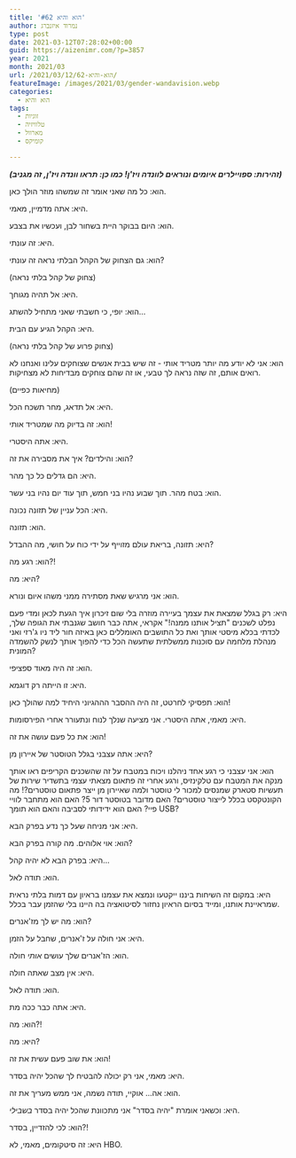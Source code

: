 ```yaml
---
title: 'הוא והיא #62'
author: נמרוד איזנברג
type: post
date: 2021-03-12T07:28:02+00:00
guid: https://aizenimr.com/?p=3857
year: 2021
month: 2021/03
url: /2021/03/12/הוא-והיא-62/
featureImage: /images/2021/03/gender-wandavision.webp
categories:
  - הוא והיא
tags:
  - זוגיות
  - טלוויזיה
  - מארוול
  - קומיקס

---
```

**_(זהירות: ספויילרים איומים ונוראים לוונדה ויז'ן! כמו כן: תראו וונדה ויז'ן, זה מגניב)_**

הוא: כל מה שאני אומר זה שמשהו מוזר הולך כאן.

היא: אתה מדמיין, מאמי.

הוא: היום בבוקר היית בשחור לבן, ועכשיו את בצבע.

היא: זה עונתי.

הוא: גם הצחוק של הקהל הבלתי נראה זה עונתי?

(צחוק של קהל בלתי נראה)

היא: אל תהיה מגוחך.

הוא: יופי, כי חשבתי שאני מתחיל להשתג...

היא: הקהל הגיע עם הבית.

(צחוק פרוע של קהל בלתי נראה)

הוא: אני לא יודע מה יותר מטריד אותי - זה שיש בבית אנשים שצוחקים עלינו ואנחנו לא רואים אותם, זה שזה נראה לך טבעי, או זה שהם צוחקים מבדיחות לא מצחיקות.

(מחיאות כפיים)

היא: אל תדאג, מחר תשכח הכל.

הוא: זה בדיוק מה שמטריד אותי!

היא: אתה היסטרי.

הוא: והילדים? איך את מסבירה את זה?

היא: הם גדלים כל כך מהר.

הוא: בטח מהר. תוך שבוע נהיו בני חמש, תוך עוד יום נהיו בני עשר.

היא: הכל עניין של תזונה נכונה.

הוא: תזונה.

היא: תזונה, בריאת עולם מזוייף על ידי כוח על חושי, מה ההבדל?

הוא: רגע מה?!

היא: מה?

הוא: אני מרגיש שאת מסתירה ממני משהו איום ונורא.

היא: רק בגלל שמצאת את עצמך בעיירה מוזרה בלי שום זיכרון איך הגעת לכאן ומדי פעם נפלט לשכנים "תציל אותנו ממנה!" אקראי, אתה כבר חושב שגנבתי את הגופה שלך, לכדתי בכלא מיסטי אותך ואת כל התושבים האומללים כאן באיזה חור ליד ניו ג'רזי ואני מנהלת מלחמה עם סוכנות ממשלתית שתעשה הכל כדי להפוך אותך לנשק להשמדה המונית?

הוא: זה היה מאוד ספציפי.

היא: זו הייתה רק דוגמא.

הוא: תפסיקי לחרטט, זה היה ההסבר הההגיוני היחיד למה שהולך כאן!

היא: מאמי, אתה היסטרי. אני מציעה שנלך לנוח ונתעורר אחרי הפירסומות.

הוא: את כל פעם עושה את זה!

היא: אתה עצבני בגלל הטוסטר של איירון מן?

הוא: אני עצבני כי רגע אחד ניהלנו ויכוח במטבח על זה שהשכנים הקריפים ראו אותך מנקה את המטבח עם טלקינזיס, ורגע אחרי זה פתאום מצאתי עצמי בתשדיר שירות של תעשיות סטארק שמנסים למכור לי טוסטר ולמה שאיירון מן ייצר פתאום טוסטרים?! מה הקונטקסט בכלל לייצור טוסטרים? האם מדובר בטוסטר דור 5? האם הוא מתחבר לוויי פיי? האם הוא ידידותי לסביבה והאם הוא תומך USB?

היא: אני מניחה שעל כך נדע בפרק הבא.

הוא: אוי אלוהים. מה קורה בפרק הבא?

היא: בפרק הבא לא יהיה קהל...

הוא: תודה לאל.

היא: במקום זה השיחות ביננו ייקטעו ונמצא את עצמנו בראיון עם דמות בלתי נראית שמראיינת אותנו, ומייד בסיום הראיון נחזור לסיטואציה בה היינו בלי שהזמן עבר בכלל.

הוא: מה יש לך מז'אנרים?

היא: אני חולה על ז'אנרים, שחבל על הזמן.

הוא: הז'אנרים שלך עושים _אותי_ חולה.

היא: אין מצב שאתה חולה.

הוא: תודה לאל.

היא: אתה כבר ככה מת.

הוא: מה?!

היא: מה?

הוא: את שוב פעם עשית את זה!

היא: מאמי, אני רק יכולה להבטיח לך שהכל יהיה בסדר.

הוא: אה... אוקיי, תודה נשמה, אני ממש מעריך את זה.

היא: וכשאני אומרת "יהיה בסדר" אני מתכוונת שהכל יהיה בסדר _בשבילי_.

הוא: לכי להזדיין, בסדר?!

היא: זה סיטקומים, מאמי, לא HBO.